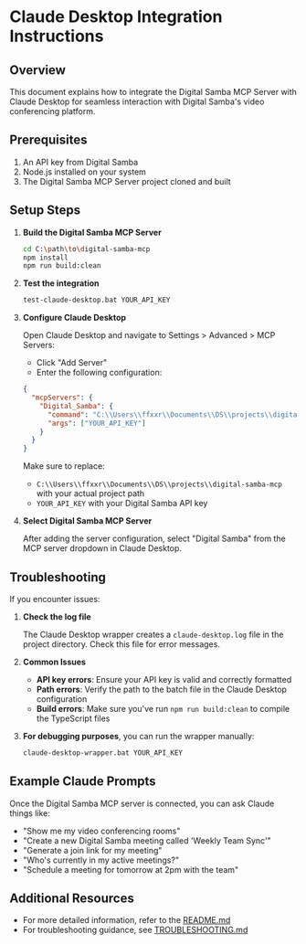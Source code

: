 # Claude Desktop Integration Instructions

## Overview

This document explains how to integrate the Digital Samba MCP Server with Claude Desktop for seamless interaction with Digital Samba's video conferencing platform.

## Prerequisites

1. An API key from Digital Samba
2. Node.js installed on your system
3. The Digital Samba MCP Server project cloned and built

## Setup Steps

1. **Build the Digital Samba MCP Server**

   ```bash
   cd C:\path\to\digital-samba-mcp
   npm install
   npm run build:clean
   ```

2. **Test the integration**

   ```bash
   test-claude-desktop.bat YOUR_API_KEY
   ```

3. **Configure Claude Desktop**

   Open Claude Desktop and navigate to Settings > Advanced > MCP Servers:
   
   - Click "Add Server"
   - Enter the following configuration:
   
   ```json
   {
     "mcpServers": {
       "Digital_Samba": {
         "command": "C:\\Users\\ffxxr\\Documents\\DS\\projects\\digital-samba-mcp\\claude-desktop-wrapper.bat",
         "args": ["YOUR_API_KEY"]
       }
     }
   }
   ```
   
   Make sure to replace:
   - `C:\\Users\\ffxxr\\Documents\\DS\\projects\\digital-samba-mcp` with your actual project path
   - `YOUR_API_KEY` with your Digital Samba API key

4. **Select Digital Samba MCP Server**

   After adding the server configuration, select "Digital Samba" from the MCP server dropdown in Claude Desktop.

## Troubleshooting

If you encounter issues:

1. **Check the log file**

   The Claude Desktop wrapper creates a `claude-desktop.log` file in the project directory. Check this file for error messages.

2. **Common Issues**

   - **API key errors**: Ensure your API key is valid and correctly formatted
   - **Path errors**: Verify the path to the batch file in the Claude Desktop configuration
   - **Build errors**: Make sure you've run `npm run build:clean` to compile the TypeScript files

3. **For debugging purposes**, you can run the wrapper manually:

   ```bash
   claude-desktop-wrapper.bat YOUR_API_KEY
   ```

## Example Claude Prompts

Once the Digital Samba MCP server is connected, you can ask Claude things like:

- "Show me my video conferencing rooms"
- "Create a new Digital Samba meeting called 'Weekly Team Sync'"
- "Generate a join link for my meeting"
- "Who's currently in my active meetings?"
- "Schedule a meeting for tomorrow at 2pm with the team"

## Additional Resources

- For more detailed information, refer to the [README.md](README.md)
- For troubleshooting guidance, see [TROUBLESHOOTING.md](TROUBLESHOOTING.md)
